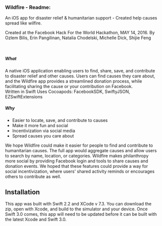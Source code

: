 
### Wildfire - Readme: 

An iOS app for disaster relief & humanitarian support - Created help causes spread like wilfire.

Created at the Facebook Hack For the World Hackathon, MAY 14, 2016.
By  Ozlem Bilis, Erin Pangilinan, Natalia Chodelski, Michelle Dick, Shijie Feng

<br>

##### What
A native iOS application enabling users to find, share, save, and contribute to disaster relief and other causes. Users can find causes they care about, and the Wildfire app provides a streamlined donation process, while facilitating sharing the cause or your contribution on Facebook.  
Written in Swift
Uses Cocoapods: FacebookSDK, SwiftyJSON, EZSwiftExtensions


##### Why
* Easier to locate, save, and contribute to causes
* Make it more fun and social
* Incentivization via social media
* Spread causes you care about

We hope Wildfire could make it easier for people to find and contribute to humanitarian causes.  The full app would aggregate causes and allow users to search by name, location, or categories. Wildfire makes philanthropy more social by providing Facebook login and tools to share causes and donation events. We hoped that these features could provide a way for social incentivization, where users' shared activity reminds or encourages others to contribute as well.  


## Installation
This app was built with Swift 2.2 and XCode v 7.3.  You can download the zip, open with Xcode, and build to the simulator and your device. Once Swift 3.0 comes, this app will need to be updated before it can be built with the latest Xcode and Swift 3.0. 

